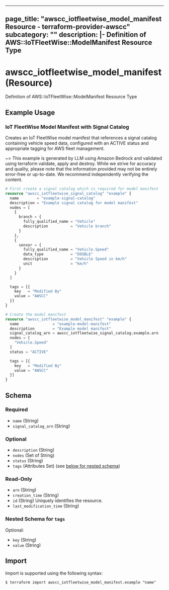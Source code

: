 
---
page_title: "awscc_iotfleetwise_model_manifest Resource - terraform-provider-awscc"
subcategory: ""
description: |-
  Definition of AWS::IoTFleetWise::ModelManifest Resource Type
---

# awscc_iotfleetwise_model_manifest (Resource)

Definition of AWS::IoTFleetWise::ModelManifest Resource Type

## Example Usage

### IoT FleetWise Model Manifest with Signal Catalog

Creates an IoT FleetWise model manifest that references a signal catalog containing vehicle speed data, configured with an ACTIVE status and appropriate tagging for AWS fleet management.

~> This example is generated by LLM using Amazon Bedrock and validated using terraform validate, apply and destroy. While we strive for accuracy and quality, please note that the information provided may not be entirely error-free or up-to-date. We recommend independently verifying the content.

```terraform
# First create a signal catalog which is required for model manifest
resource "awscc_iotfleetwise_signal_catalog" "example" {
  name        = "example-signal-catalog"
  description = "Example signal catalog for model manifest"
  nodes = [
    {
      branch = {
        fully_qualified_name = "Vehicle"
        description          = "Vehicle branch"
      }
    },
    {
      sensor = {
        fully_qualified_name = "Vehicle.Speed"
        data_type            = "DOUBLE"
        description          = "Vehicle Speed in km/h"
        unit                 = "km/h"
      }
    }
  ]

  tags = [{
    key   = "Modified By"
    value = "AWSCC"
  }]
}

# Create the model manifest
resource "awscc_iotfleetwise_model_manifest" "example" {
  name               = "example-model-manifest"
  description        = "Example model manifest"
  signal_catalog_arn = awscc_iotfleetwise_signal_catalog.example.arn
  nodes = [
    "Vehicle.Speed"
  ]
  status = "ACTIVE"

  tags = [{
    key   = "Modified By"
    value = "AWSCC"
  }]
}
```

<!-- schema generated by tfplugindocs -->
## Schema

### Required

- `name` (String)
- `signal_catalog_arn` (String)

### Optional

- `description` (String)
- `nodes` (Set of String)
- `status` (String)
- `tags` (Attributes Set) (see [below for nested schema](#nestedatt--tags))

### Read-Only

- `arn` (String)
- `creation_time` (String)
- `id` (String) Uniquely identifies the resource.
- `last_modification_time` (String)

<a id="nestedatt--tags"></a>
### Nested Schema for `tags`

Optional:

- `key` (String)
- `value` (String)

## Import

Import is supported using the following syntax:

```shell
$ terraform import awscc_iotfleetwise_model_manifest.example "name"
```
